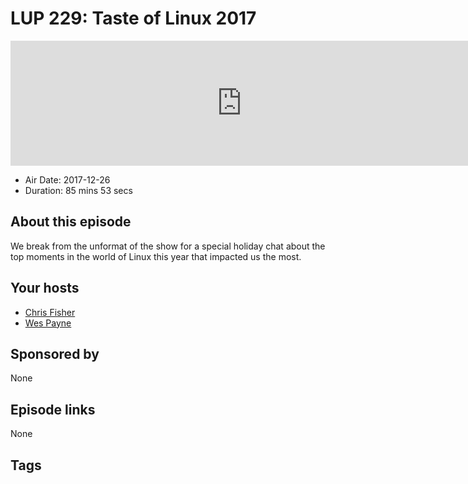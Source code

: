 # LUP 229: Taste of Linux 2017

<iframe src="https://player.fireside.fm/v2/RUkczH-V+rLX4jipe?theme=dark" width="740" height="200" frameborder="0" scrolling="no"></iframe>

* Air Date: 2017-12-26
* Duration: 85 mins 53 secs

## About this episode

We break from the unformat of the show for a special holiday chat about the top moments in the world of Linux this year that impacted us the most.

## Your hosts
* [Chris Fisher](https://linuxunplugged.com/hosts/chrislas)
* [Wes Payne](https://linuxunplugged.com/hosts/wes)

## Sponsored by

None



## Episode links

None



## Tags


